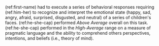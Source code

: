 (ref:first-name) had to execute a series of behavioral responses requiring (ref:him-her) to recognize and interpret the emotional state (happy, sad, angry, afraid, surprised, disgusted, and neutral) of a series of children's faces. (ref:he-she-cap) performed _Above Average_ overall on this task.
(ref:he-she-cap) performed in the _High-Average_ range on a measure of pragmatic language and the ability to comprehend others perspectives, intentions, and beliefs (i.e., theory of mind).
